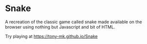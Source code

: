 # Snake


A recreation of the classic game called snake made available on the browser using nothing but Javascript and bit of HTML.

Try playing at  https://tony-mk.github.io/Snake 






